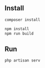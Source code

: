 ## Install

```bash
composer install
```

```bash
npm install
npm run build
```

## Run

```bash
php artisan serv
```
